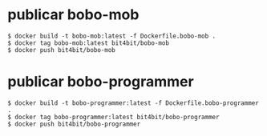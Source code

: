 # publicar bobo-mob

~~~
$ docker build -t bobo-mob:latest -f Dockerfile.bobo-mob .
$ docker tag bobo-mob:latest bit4bit/bobo-mob
$ docker push bit4bit/bobo-mob
~~~

# publicar bobo-programmer

~~~
$ docker build -t bobo-programmer:latest -f Dockerfile.bobo-programmer .
$ docker tag bobo-programmer:latest bit4bit/bobo-programmer
$ docker push bit4bit/bobo-programmer
~~~
